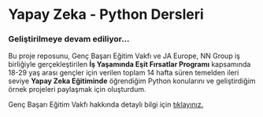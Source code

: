 # Yapay Zeka - Python Dersleri

<h3> Geliştirilmeye devam ediliyor... </h3>

<p> Bu proje reposunu, Genç Başarı Eğitim Vakfı ve JA Europe, NN Group iş birliğiyle gerçekleştirilen <b>İş Yaşamında Eşit Fırsatlar Programı</b> kapsamında 18-29 yaş arası gençler için verilen toplam 
  14 hafta süren temelden ileri seviye <b>Yapay Zeka Eğitiminde</b> öğrendiğim Python konularını ve geliştirdiğim örnek projeleri paylaşmak için oluşturdum. 
</p>
<p> Genç Başarı Eğitim Vakfı hakkında detaylı bilgi için <a href="https://gencbasari.org" target="_blank">tıklayınız.</p></a>
